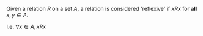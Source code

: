 Given a relation $R$ on a set $A$, a relation is considered 'reflexive' if $xRx$ for **all** $x,y \in A$.

I.e. $\forall x\in A, xRx$  